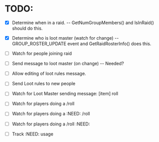 # TODO:

- [x] Determine when in a raid.  -- GetNumGroupMembers() and IsInRaid() should do this.
- [x] Determine who is loot master (watch for change) -- GROUP_ROSTER_UPDATE event and GetRaidRosterInfo() does this.

- [ ] Watch for people joining raid

- [ ] Send message to loot master (on change)  -- Needed?
- [ ] Allow editing of loot rules message.
- [ ] Send Loot rules to new people

- [ ] Watch for Loot Master sending message: [item] roll
- [ ] Watch for players doing a /roll
- [ ] Watch for players doing a :NEED: /roll
- [ ] Watch for players doing a /roll :NEED:
- [ ] Track :NEED: usage
